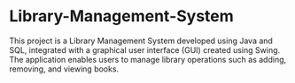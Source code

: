 # Library-Management-System
 This project is a Library Management System developed using Java and SQL, integrated with a graphical user interface (GUI) created using Swing. The application enables users to manage library operations such as adding, removing, and viewing books.
